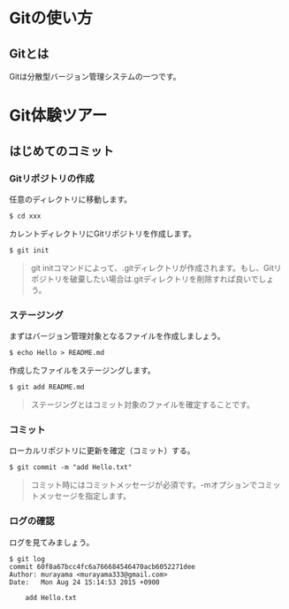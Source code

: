 # Gitの使い方

## Gitとは

Gitは分散型バージョン管理システムの一つです。

# Git体験ツアー

## はじめてのコミット

### Gitリポジトリの作成

任意のディレクトリに移動します。

    $ cd xxx

カレントディレクトリにGitリポジトリを作成します。

    $ git init

> git initコマンドによって、.gitディレクトリが作成されます。もし、Gitリポジトリを破棄したい場合は.gitディレクトリを削除すれば良いでしょう。

### ステージング

まずはバージョン管理対象となるファイルを作成しましょう。

    $ echo Hello > README.md

作成したファイルをステージングします。

    $ git add README.md

> ステージングとはコミット対象のファイルを確定することです。

### コミット

ローカルリポジトリに更新を確定（コミット）する。

    $ git commit -m "add Hello.txt"

> コミット時にはコミットメッセージが必須です。-mオプションでコミットメッセージを指定します。

### ログの確認

ログを見てみましょう。

    $ git log
    commit 60f8a67bcc4fc6a766684546470acb6052271dee
    Author: murayama <murayama333@gmail.com>
    Date:   Mon Aug 24 15:14:53 2015 +0900

        add Hello.txt

